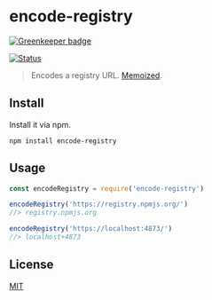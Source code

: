 # encode-registry

[![Greenkeeper badge](https://badges.greenkeeper.io/pnpm/encode-registry.svg)](https://greenkeeper.io/)

[![Status](https://travis-ci.org/pnpm/encode-registry.svg?branch=master)](https://travis-ci.org/pnpm/encode-registry "See test builds")

> Encodes a registry URL. [Memoized](https://en.wikipedia.org/wiki/Memoization).

## Install

Install it via npm.

```
npm install encode-registry
```

## Usage

```js
const encodeRegistry = require('encode-registry')

encodeRegistry('https://registry.npmjs.org/')
//> registry.npmjs.org

encodeRegistry('https://localhost:4873/')
//> localhost+4873
```

## License

[MIT](LICENSE)

